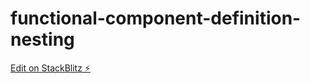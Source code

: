 # functional-component-definition-nesting

[Edit on StackBlitz ⚡️](https://stackblitz.com/edit/functional-component-definition-nesting)